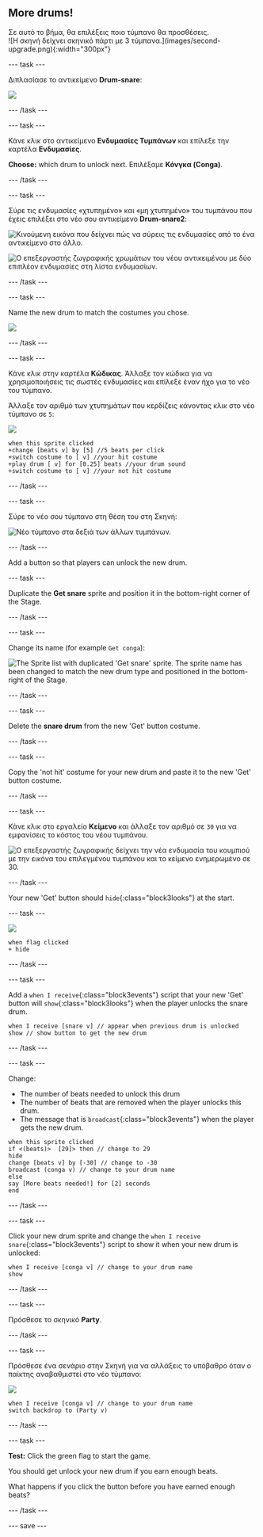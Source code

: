 ## More drums!

<div style="display: flex; flex-wrap: wrap">
<div style="flex-basis: 200px; flex-grow: 1; margin-right: 15px;">
Σε αυτό το βήμα, θα επιλέξεις ποιο τύμπανο θα προσθέσεις.
</div>
<div>
![Η σκηνή δείχνει σκηνικό πάρτι με 3 τύμπανα.](images/second-upgrade.png){:width="300px"}
</div>
</div>

--- task ---

Διπλασίασε το αντικείμενο **Drum-snare**:

![](images/duplicate-snare-drum.png)

--- /task ---

--- task ---

Κάνε κλικ στο αντικείμενο **Ενδυμασίες Τυμπάνων** και επίλεξε την καρτέλα **Ενδυμασίες**.

**Choose:** which drum to unlock next. Επιλέξαμε **Κόνγκα (Conga)**.


--- /task ---

--- task ---

Σύρε τις ενδυμασίες «χτυπημένο» και «μη χτυπημένο» του τυμπάνου που έχεις επιλέξει στο νέο σου αντικείμενο **Drum-snare2**:

![Κινούμενη εικόνα που δείχνει πώς να σύρεις τις ενδυμασίες από το ένα αντικείμενο στο άλλο.](images/drag-costumes.gif)

![Ο επεξεργαστής ζωγραφικής χρωμάτων του νέου αντικειμένου με δύο επιπλέον ενδυμασίες στη λίστα ενδυμασίων.](images/drum-3-costumes.png)

--- /task ---

--- task ---

Name the new drum to match the costumes you chose.

![](images/drum-3-named.png)

--- /task ---

--- task ---

Κάνε κλικ στην καρτέλα **Κώδικας**. Άλλαξε τον κώδικα για να χρησιμοποιήσεις τις σωστές ενδυμασίες και επίλεξε έναν ήχο για το νέο του τύμπανο.

Άλλαξε τον αριθμό των χτυπημάτων που κερδίζεις κάνοντας κλικ στο νέο τύμπανο σε `5`:

![](images/drum-3-icon.png)

```blocks3
when this sprite clicked
+change [beats v] by [5] //5 beats per click
+switch costume to [ v] //your hit costume
+play drum [ v] for [0.25] beats //your drum sound
+switch costume to [ v] //your not hit costume
```

--- /task ---

--- task ---

Σύρε το νέο σου τύμπανο στη θέση του στη Σκηνή:

![Νέο τύμπανο στα δεξιά των άλλων τυμπάνων.](images/drum-3-positioned.png)

--- /task ---

Add a button so that players can unlock the new drum.

--- task ---

Duplicate the **Get snare** sprite and position it in the bottom-right corner of the Stage.

--- /task ---

--- task ---

Change its name (for example `Get conga`):

![The Sprite list with duplicated 'Get snare' sprite. The sprite name has been changed to match the new drum type and positioned in the bottom-right of the Stage.](images/get-drum-3.png)

--- /task ---

--- task ---

Delete the **snare drum** from the new 'Get' button costume.

--- /task ---

--- task ---

Copy the 'not hit' costume for your new drum and paste it to the new 'Get' button costume.

--- /task ---

--- task ---

Κάνε κλικ στο εργαλείο **Κείμενο** και άλλαξε τον αριθμό σε `30` για να εμφανίσεις το κόστος του νέου τυμπάνου.

![Ο επεξεργαστής ζωγραφικής δείχνει την νέα ενδυμασία του κουμπιού με την εικόνα του επιλεγμένου τυμπάνου και το κείμενο ενημερωμένο σε 30.](images/get-drum-copy.png)

--- /task ---

Your new 'Get' button should `hide`{:class="block3looks"} at the start.

--- task ---

![](images/get-drum-3-icon.png)

```blocks3
when flag clicked
+ hide
```

--- /task ---

--- task ---

Add a `when I receive`{:class="block3events"} script that your new 'Get' button will `show`{:class="block3looks"} when the player unlocks the snare drum.

```blocks3
when I receive [snare v] // appear when previous drum is unlocked
show // show button to get the new drum
```

--- /task ---

--- task ---

Change:
- The number of beats needed to unlock this drum
- The number of beats that are removed when the player unlocks this drum.
- The message that is `broadcast`{:class="block3events"} when the player gets the new drum.

```blocks3
when this sprite clicked
if <(beats)>  [29]> then // change to 29
hide
change [beats v] by [-30] // change to -30
broadcast (conga v) // change to your drum name
else
say [More beats needed!] for [2] seconds 
end
```

--- /task ---

--- task ---

Click your new drum sprite and change the `when I receive snare`{:class="block3events"} script to show it when your new drum is unlocked:

```blocks3
when I receive [conga v] // change to your drum name
show
```

--- /task ---

--- task ---

Πρόσθεσε το σκηνικό **Party**.

--- /task ---

--- task ---

Πρόσθεσε ένα σενάριο στην Σκηνή για να αλλάξεις το υπόβαθρο όταν ο παίκτης αναβαθμιστεί στο νέο τύμπανο:

![](images/stage-icon.png)

```blocks3
when I receive [conga v] // change to your drum name
switch backdrop to (Party v)
```

--- /task ---

--- task ---

**Test:** Click the green flag to start the game.

You should get unlock your new drum if you earn enough beats.

What happens if you click the button before you have earned enough beats?

--- /task ---

--- save ---
